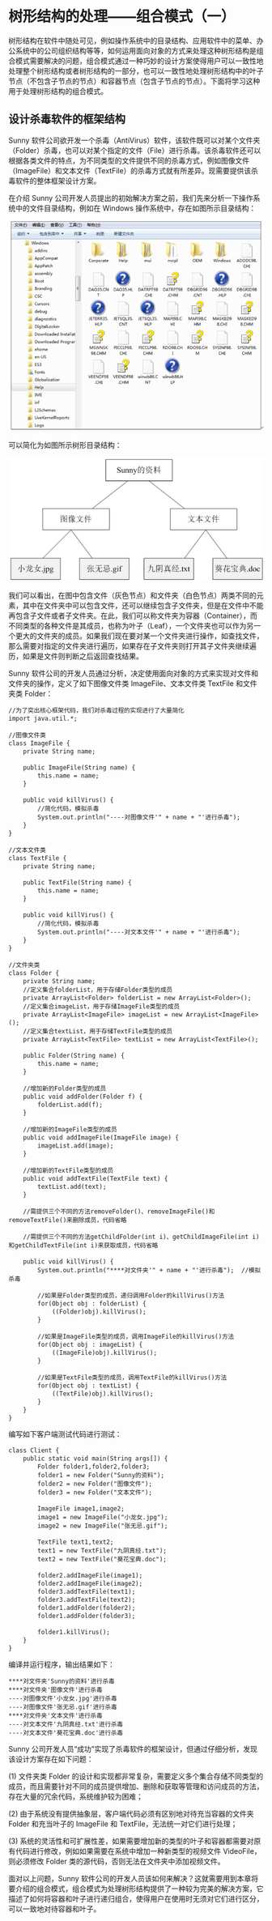 # 树形结构的处理——组合模式（一）  

树形结构在软件中随处可见，例如操作系统中的目录结构、应用软件中的菜单、办公系统中的公司组织结构等等，如何运用面向对象的方式来处理这种树形结构是组合模式需要解决的问题，组合模式通过一种巧妙的设计方案使得用户可以一致性地处理整个树形结构或者树形结构的一部分，也可以一致性地处理树形结构中的叶子节点（不包含子节点的节点）和容器节点（包含子节点的节点）。下面将学习这种用于处理树形结构的组合模式。  

## 设计杀毒软件的框架结构  

Sunny 软件公司欲开发一个杀毒（AntiVirus）软件，该软件既可以对某个文件夹（Folder）杀毒，也可以对某个指定的文件（File）进行杀毒。该杀毒软件还可以根据各类文件的特点，为不同类型的文件提供不同的杀毒方式，例如图像文件（ImageFile）和文本文件（TextFile）的杀毒方式就有所差异。现需要提供该杀毒软件的整体框架设计方案。  

在介绍 Sunny 公司开发人员提出的初始解决方案之前，我们先来分析一下操作系统中的文件目录结构，例如在 Windows 操作系统中，存在如图所示目录结构：  

![Windows目录结构](images/1347029262_9910.jpg)    

可以简化为如图所示树形目录结构：  

![树形目录结构示意图](images/1347032636_4355.jpg)   

我们可以看出，在图中包含文件（灰色节点）和文件夹（白色节点）两类不同的元素，其中在文件夹中可以包含文件，还可以继续包含子文件夹，但是在文件中不能再包含子文件或者子文件夹。在此，我们可以称文件夹为容器（Container），而不同类型的各种文件是其成员，也称为叶子（Leaf），一个文件夹也可以作为另一个更大的文件夹的成员。如果我们现在要对某一个文件夹进行操作，如查找文件，那么需要对指定的文件夹进行遍历，如果存在子文件夹则打开其子文件夹继续遍历，如果是文件则判断之后返回查找结果。  

Sunny 软件公司的开发人员通过分析，决定使用面向对象的方式来实现对文件和文件夹的操作，定义了如下图像文件类 ImageFile、文本文件类 TextFile 和文件夹类 Folder：

```
//为了突出核心框架代码，我们对杀毒过程的实现进行了大量简化
import java.util.*;

//图像文件类
class ImageFile {
	private String name;

	public ImageFile(String name) {
		this.name = name;
	}

	public void killVirus() {
		//简化代码，模拟杀毒
		System.out.println("----对图像文件'" + name + "'进行杀毒");
	}
}

//文本文件类
class TextFile {
	private String name;

	public TextFile(String name) {
		this.name = name;
	}

	public void killVirus() {
		//简化代码，模拟杀毒
		System.out.println("----对文本文件'" + name + "'进行杀毒");
	}
}

//文件夹类
class Folder {
	private String name;
	//定义集合folderList，用于存储Folder类型的成员
	private ArrayList<Folder> folderList = new ArrayList<Folder>();
	//定义集合imageList，用于存储ImageFile类型的成员
	private ArrayList<ImageFile> imageList = new ArrayList<ImageFile>();
	//定义集合textList，用于存储TextFile类型的成员
	private ArrayList<TextFile> textList = new ArrayList<TextFile>();
	
	public Folder(String name) {
		this.name = name;
	}
	
	//增加新的Folder类型的成员
	public void addFolder(Folder f) {
		folderList.add(f);
	}
	
	//增加新的ImageFile类型的成员
	public void addImageFile(ImageFile image) {
		imageList.add(image);
	}
	
	//增加新的TextFile类型的成员
	public void addTextFile(TextFile text) {
		textList.add(text);
	}
		
	//需提供三个不同的方法removeFolder()、removeImageFile()和removeTextFile()来删除成员，代码省略

	//需提供三个不同的方法getChildFolder(int i)、getChildImageFile(int i)和getChildTextFile(int i)来获取成员，代码省略

	public void killVirus() {
		System.out.println("****对文件夹'" + name + "'进行杀毒");  //模拟杀毒
		
		//如果是Folder类型的成员，递归调用Folder的killVirus()方法
		for(Object obj : folderList) {
			((Folder)obj).killVirus();
		}
		
		//如果是ImageFile类型的成员，调用ImageFile的killVirus()方法
		for(Object obj : imageList) {
			((ImageFile)obj).killVirus();
		}
		
		//如果是TextFile类型的成员，调用TextFile的killVirus()方法
		for(Object obj : textList) {
			((TextFile)obj).killVirus();
		}
	} 
}
```
编写如下客户端测试代码进行测试：  

```
class Client {
	public static void main(String args[]) {
		Folder folder1,folder2,folder3;
		folder1 = new Folder("Sunny的资料");
		folder2 = new Folder("图像文件");
		folder3 = new Folder("文本文件");
		
		ImageFile image1,image2;
		image1 = new ImageFile("小龙女.jpg");
		image2 = new ImageFile("张无忌.gif");
		
		TextFile text1,text2;
		text1 = new TextFile("九阴真经.txt");
		text2 = new TextFile("葵花宝典.doc");
		
		folder2.addImageFile(image1);
		folder2.addImageFile(image2);
		folder3.addTextFile(text1);
		folder3.addTextFile(text2);
		folder1.addFolder(folder2);
		folder1.addFolder(folder3);
		
		folder1.killVirus();
	}
}
```

编译并运行程序，输出结果如下：  

```
****对文件夹'Sunny的资料'进行杀毒
****对文件夹'图像文件'进行杀毒
----对图像文件'小龙女.jpg'进行杀毒
----对图像文件'张无忌.gif'进行杀毒
****对文件夹'文本文件'进行杀毒
----对文本文件'九阴真经.txt'进行杀毒
----对文本文件'葵花宝典.doc'进行杀毒
```

Sunny 公司开发人员“成功”实现了杀毒软件的框架设计，但通过仔细分析，发现该设计方案存在如下问题：  

(1) 文件夹类 Folder 的设计和实现都非常复杂，需要定义多个集合存储不同类型的成员，而且需要针对不同的成员提供增加、删除和获取等管理和访问成员的方法，存在大量的冗余代码，系统维护较为困难；  

(2) 由于系统没有提供抽象层，客户端代码必须有区别地对待充当容器的文件夹 Folder 和充当叶子的 ImageFile 和 TextFile，无法统一对它们进行处理；  

(3) 系统的灵活性和可扩展性差，如果需要增加新的类型的叶子和容器都需要对原有代码进行修改，例如如果需要在系统中增加一种新类型的视频文件 VideoFile，则必须修改 Folder 类的源代码，否则无法在文件夹中添加视频文件。  

面对以上问题，Sunny 软件公司的开发人员该如何来解决？这就需要用到本章将要介绍的组合模式，组合模式为处理树形结构提供了一种较为完美的解决方案，它描述了如何将容器和叶子进行递归组合，使得用户在使用时无须对它们进行区分，可以一致地对待容器和叶子。